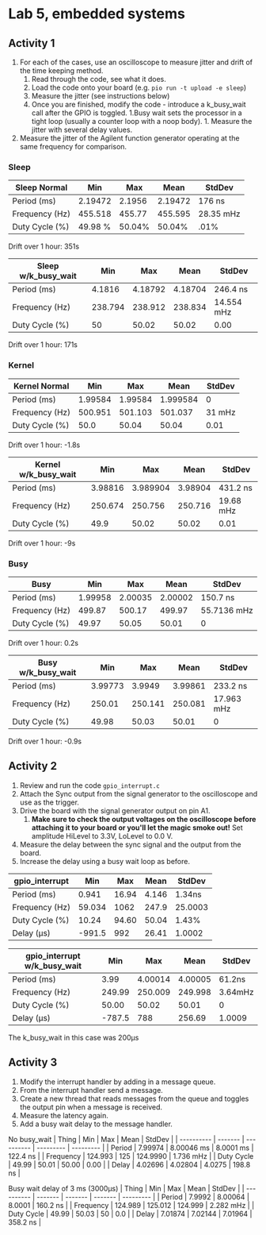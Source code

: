 # Lab 5, embedded systems
## Activity 1
1. For each of the cases, use an oscilloscope to measure jitter and drift of the time keeping method.
    1. Read through the code, see what it does.
    2. Load the code onto your board (e.g. `pio run -t upload -e sleep`)
    3. Measure the jitter (see instructions below)
    4. Once you are finished, modify the code - introduce a k_busy_wait call after the GPIO is toggled. 1.Busy wait sets the processor in a tight loop (usually a counter loop with a noop body). 1. Measure the jitter with several delay values.
2. Measure the jitter of the Agilent function generator operating at the same frequency for comparison.

### Sleep
| Sleep Normal   | Min     | Max    | Mean    | StdDev    |
| -------------- | ------- | ------ | ------- | --------- |
| Period    (ms) | 2.19472 | 2.1956 | 2.19472 | 176 ns    |
| Frequency (Hz) | 455.518 | 455.77 | 455.595 | 28.35 mHz |
| Duty Cycle  (%)   | 49.98 % | 50.04% | 50.04%  |.01%           | 

Drift over 1 hour: 351s

| Sleep w/k_busy_wait  | Min     | Max     | Mean    | StdDev     |
| -------------- | ------- | ------- | ------- | ---------- |
| Period (ms)    | 4.1816  | 4.18792 | 4.18704 | 246.4 ns   |
| Frequency (Hz) | 238.794 | 238.912 | 238.834 | 14.554 mHz |
| Duty Cycle (%)    | 50      | 50.02   | 50.02   | 0.00       |

Drift over 1 hour: 171s

### Kernel

| Kernel Normal  | Min     | Max     | Mean     | StdDev |
| -------------- | ------- | ------- | -------- | ------ |
| Period (ms)    | 1.99584 | 1.99584 | 1.999584 | 0      |
| Frequency (Hz) | 500.951 | 501.103 | 501.037  | 31 mHz |
| Duty Cycle (%)     | 50.0    | 50.04   | 50.04    | 0.01       |

Drift over 1 hour: -1.8s

| Kernel w/k_busy_wait | Min     | Max      | Mean    | StdDev    |
| -------------------- | ------- | -------- | ------- | --------- |
| Period (ms)          | 3.98816 | 3.989904 | 3.98904 | 431.2 ns  |
| Frequency  (Hz)      | 250.674 | 250.756  | 250.716 | 19.68 mHz |
| Duty Cycle (%)       | 49.9    | 50.02    | 50.02   | 0.01          |

Drift over 1 hour: -9s

### Busy 
| Busy           | Min     | Max     | Mean    | StdDev      |
| -------------- | ------- | ------- | ------- | ----------- |
| Period (ms)    | 1.99958 | 2.00035 | 2.00002 | 150.7 ns    |
| Frequency (Hz) | 499.87  | 500.17  | 499.97  | 55.7136 mHz |
| Duty Cycle (%) | 49.97   | 50.05   | 50.01   | 0            |

Drift over 1 hour: 0.2s

| Busy w/k_busy_wait | Min     | Max     | Mean    | StdDev     |
| ------------------ | ------- | ------- | ------- | ---------- |
| Period (ms)        | 3.99773 | 3.9949  | 3.99861 | 233.2 ns   |
| Frequency (Hz)     | 250.01  | 250.141 | 250.081 | 17.963 mHz |
| Duty Cycle (%)     | 49.98   | 50.03   | 50.01   | 0          | 

Drift over 1 hour: -0.9s

## Activity 2
1. Review and run the code `gpio_interrupt.c`
2. Attach the Sync output from the signal generator to the oscilloscope and use as the trigger.
3. Drive the board with the signal generator output on pin A1.
    1. **Make sure to check the output voltages on the oscilloscope before attaching it to your board or you'll let the magic smoke out!** Set amplitude HiLevel to 3.3V, LoLevel to 0.0 V.
4. Measure the delay between the sync signal and the output from the board.
5. Increase the delay using a busy wait loop as before.

| gpio_interrupt | Min    | Max   | Mean   | StdDev  |
| -------------- | ------ | ----- | ------ | ------- |
| Period (ms)    | 0.941  | 16.94 | 4.146  | 1.34ns  |
| Frequency (Hz) | 59.034 | 1062  | 247.9  | 25.0003 |
| Duty Cycle (%) | 10.24  | 94.60 | 50.04  | 1.43%   | 
| Delay (μs)     | -991.5   | 992  | 26.41 | 1.0002  | 

| gpio_interrupt w/k_busy_wait | Min     | Max     | Mean    | StdDev  |
| ---------------------------- | ------- | ------- | ------- | ------- |
| Period (ms)                  | 3.99    | 4.00014 | 4.00005 | 61.2ns  |
| Frequency (Hz)               | 249.99  | 250.009 | 249.998 | 3.64mHz |
| Duty Cycle (%)               | 50.00   | 50.02   | 50.01   | 0       | 
| Delay (μs)                   | -787.5  | 788     | 256.69  | 1.0009  | 

The k_busy_wait in this case was 200μs

## Activity 3
1. Modify the interrupt handler by adding in a message queue.
2. From the interrupt handler send a message.
3. Create a new thread that reads messages from the queue and toggles the output pin when a message is received.
4. Measure the latency again.
5. Add a busy wait delay to the message handler.

No busy_wait
| Thing      | Min     | Max        | Mean      | StdDev    |
| ---------- | ------- | ---------- | --------- | --------- |
| Period     | 7.99974 | 8.00046 ms | 8.0001 ms | 122.4 ns  |
| Frequency  | 124.993 | 125        | 124.9990  | 1.736 mHz |
| Duty Cycle | 49.99   | 50.01      | 50.00     | 0.00      |
| Delay      | 4.02696 | 4.02804    | 4.0275    | 198.8 ns  | 


Busy wait delay of 3 ms (3000μs)
| Thing      | Min     | Max     | Mean    | StdDev    |
| ---------- | ------- | ------- | ------- | --------- |
| Period     | 7.9992  | 8.00064 | 8.0001  | 160.2 ns  |
| Frequency  | 124.989 | 125.012 | 124.999 | 2.282 mHz |
| Duty Cycle | 49.99   | 50.03   | 50      | 0.0       |
| Delay      | 7.01874 | 7.02144 | 7.01964 | 358.2 ns  | 
